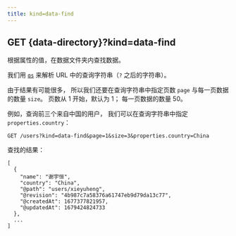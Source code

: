 ```yaml
---
title: kind=data-find
---
```


## GET {data-directory}?kind=data-find

根据属性的值，在数据文件夹内查找数据。

我们用 [`qs`](https://github.com/ljharb/qs)
来解析 URL 中的查询字符串（`?` 之后的字符串）。

由于结果有可能很多，
所以我们还要在查询字符串中指定页数 `page`
与每一页数据的数量 `size`。
页数从 1 开始，默认为 1；
每一页数据的数量 50。

例如，查询前三个来自中国的用户，
我们可以在查询字符串中指定 `properties.country`：

```
GET /users?kind=data-find&page=1&size=3&properties.country=China
```

查找的结果：

```
[
  {
    "name": "谢宇恒",
    "country": "China",
    "@path": "users/xieyuheng",
    "@revision": "4b987c7a58376a61747eb9d79da13c77",
    "@createdAt": 1677377821957,
    "@updatedAt": 1679424824733
  },
  ...
]
```
